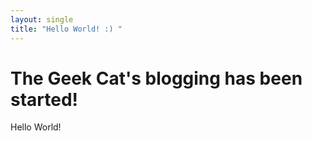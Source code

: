```yaml
---
layout: single
title: "Hello World! :) "
---
```


# The Geek Cat's blogging has been started!

Hello World!
